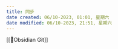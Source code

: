 ```yaml
---
title: 同步
date created: 06/10-2023, 01:01, 星期六
date modified: 06/10-2023, 21:51, 星期六
---
```


[[🤖Obsidian Git]]